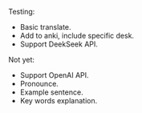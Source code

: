 Testing:
- Basic translate.
- Add to anki, include specific desk.
- Support DeekSeek API.

Not yet:
- Support OpenAI API.
- Pronounce.
- Example sentence.
- Key words explanation.
